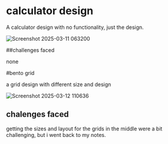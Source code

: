 # calculator design

A calculator design with no functionality, just the design.

![Screenshot 2025-03-11 063200](https://github.com/user-attachments/assets/34204861-6532-4208-8794-9f36a3e8ad70)

##challenges faced

none

#bento grid

a grid design with different size and design

![Screenshot 2025-03-12 110636](https://github.com/user-attachments/assets/9bbcae01-3342-4c63-b2e5-1c8692764c8e)

## chalenges faced 

getting the sizes and layout for the grids in the middle were a bit challenging, but i went back to my notes.


